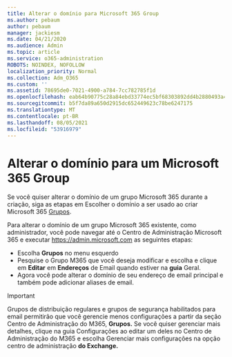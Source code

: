 ```yaml
---
title: Alterar o domínio para Microsoft 365 Group
ms.author: pebaum
author: pebaum
manager: jackiesm
ms.date: 04/21/2020
ms.audience: Admin
ms.topic: article
ms.service: o365-administration
ROBOTS: NOINDEX, NOFOLLOW
localization_priority: Normal
ms.collection: Adm_O365
ms.custom: ''
ms.assetid: 78695de0-7021-4900-a784-7cc782785f1d
ms.openlocfilehash: eab64b90775c28a84ebd33774ec5bf68303892dd4b2880493a4b236d9d8993d0
ms.sourcegitcommit: b5f7da89a650d2915dc652449623c78be6247175
ms.translationtype: MT
ms.contentlocale: pt-BR
ms.lasthandoff: 08/05/2021
ms.locfileid: "53916979"
---
```

# <a name="change-the-domain-for-a-microsoft-365-group"></a>Alterar o domínio para um Microsoft 365 Group

Se você quiser alterar o domínio de um grupo Microsoft 365 durante a criação, siga as etapas em Escolher o domínio a ser usado ao criar Microsoft 365 [Grupos](https://docs.microsoft.com/microsoft-365/admin/create-groups/choose-domain-to-create-groups).

Para alterar o domínio de um grupo Microsoft 365 existente, como administrador, você pode navegar até o Centro de Administração Microsoft 365 e executar https://admin.microsoft.com as seguintes etapas:

- Escolha **Grupos** no menu esquerdo
- Pesquise o Grupo M365 que você deseja modificar e escolha e clique em **Editar** em **Endereços** de Email quando estiver na **guia** Geral.
- Agora você pode alterar o domínio de seu endereço de email principal e também pode adicionar aliases de email.

> [!IMPORTANT]
> Grupos de distribuição regulares e grupos de segurança habilitados para email permitirão que você gerencie menos configurações a partir da seção Centro de Administração do M365, **Grupos.** Se você quiser gerenciar mais detalhes,  clique na guia Configurações ao editar um deles no Centro de Administração do M365 e escolha Gerenciar mais configurações na opção centro de administração **do Exchange.**